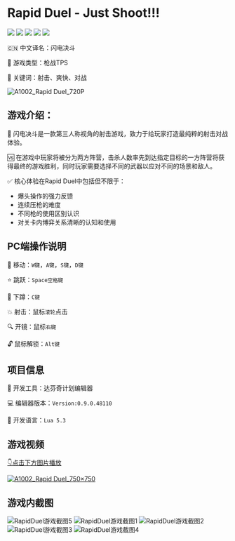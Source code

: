 # Rapid Duel - Just Shoot!!!
[![](https://img.shields.io/badge/-DaVinci-MediumPurple)](http://api.projectdavinci.com/)
[![](https://img.shields.io/badge/project-Ava-ff69b4)](https://github.com/lilith-avatar/avatar-ava/projects/1)
[![](https://img.shields.io/badge/-api%20plugin-9cf)](https://github.com/lilith-avatar/davinci-api-wrap)
[![](https://img.shields.io/github/v/release/lilith-avatar/rapid-duel)](https://github.com/lilith-avatar/rapid-duel/releases)
[![](https://img.shields.io/badge/smap-download-success)](https://github.com/lilith-avatar/rapid-duel/raw/main/Smap/Rapid_Duel.smap)

:cn: 中文译名：闪电决斗

:gun: 游戏类型：枪战TPS

:key: 关键词：射击、爽快、对战

![A1002_Rapid Duel_720P](https://user-images.githubusercontent.com/64057282/114544449-3648e200-9c8d-11eb-83df-1e76383a9413.jpg)

## 游戏介绍：
:dart: 闪电决斗是一款第三人称视角的射击游戏，致力于给玩家打造最纯粹的射击对战体验。

:vs: 在游戏中玩家将被分为两方阵营，击杀人数率先到达指定目标的一方阵营将获得最终的游戏胜利，同时玩家需要选择不同的武器以应对不同的场景和敌人。

:white_check_mark: 核心体验在Rapid Duel中包括但不限于：

* 爆头操作的强力反馈
* 连续压枪的难度
* 不同枪的使用区别认识
* 对关卡内博弈关系清晰的认知和使用                                                        

## PC端操作说明

:round_pushpin: 移动：`W键`，`A键`，`S键`，`D键`

:star: 跳跃：`Space空格键`

:see_no_evil: 下蹲：`C键`

:boom: 射击：鼠标`滚轮`点击

:mag: 开镜：鼠标`右键`

:unlock: 鼠标解锁：`Alt键`


## 项目信息

:hammer: 开发工具：达芬奇计划编辑器

:computer: 编辑器版本：`Version:0.9.0.48110`

:1234: 开发语言：`Lua 5.3`

## 游戏视频

[:point_down:点击下方图片播放](https://user-images.githubusercontent.com/64057282/114544711-93dd2e80-9c8d-11eb-8bc9-cf8850c358cf.mp4)

[![A1002_Rapid Duel_750×750](https://user-images.githubusercontent.com/64057282/114544458-3943d280-9c8d-11eb-8693-2ad7074ea55b.jpg)](https://user-images.githubusercontent.com/64057282/114544711-93dd2e80-9c8d-11eb-8bc9-cf8850c358cf.mp4)

## 游戏内截图
![RapidDuel游戏截图5](https://user-images.githubusercontent.com/64057282/114544435-321cc480-9c8d-11eb-9de0-076b57248812.jpg)
![RapidDuel游戏截图1](https://user-images.githubusercontent.com/64057282/114544473-4234a400-9c8d-11eb-9e16-e311cd4bae5d.jpg)
![RapidDuel游戏截图2](https://user-images.githubusercontent.com/64057282/114544480-42cd3a80-9c8d-11eb-8a34-6ccbafc1c75c.jpg)
![RapidDuel游戏截图3](https://user-images.githubusercontent.com/64057282/114544481-43fe6780-9c8d-11eb-8768-23a881b05e1d.jpg)
![RapidDuel游戏截图4](https://user-images.githubusercontent.com/64057282/114544486-452f9480-9c8d-11eb-818d-57483df0ef52.jpg)
